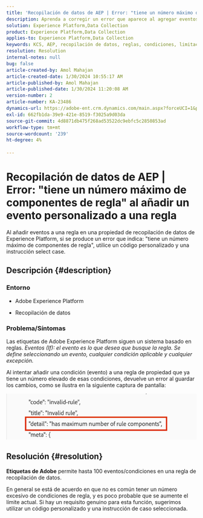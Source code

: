 ```yaml
---
title: 'Recopilación de datos de AEP | Error: "tiene un número máximo de componentes de regla" al añadir un evento personalizado a una regla"'
description: Aprenda a corregir un error que aparece al agregar eventos a una regla en una propiedad de recopilación de datos de Experience Platform.
solution: Experience Platform,Data Collection
product: Experience Platform,Data Collection
applies-to: Experience Platform,Data Collection
keywords: KCS, AEP, recopilación de datos, reglas, condiciones, limitaciones, límite, etiquetas, error, evento personalizado
resolution: Resolution
internal-notes: null
bug: false
article-created-by: Amol Mahajan
article-created-date: 1/30/2024 10:55:17 AM
article-published-by: Amol Mahajan
article-published-date: 1/30/2024 11:20:08 AM
version-number: 2
article-number: KA-23486
dynamics-url: https://adobe-ent.crm.dynamics.com/main.aspx?forceUCI=1&pagetype=entityrecord&etn=knowledgearticle&id=cd149808-5ebf-ee11-9079-6045bd006793
exl-id: 662fb1da-39e9-421e-8519-f3025a9d03da
source-git-commit: 4d8871db475f268ad53522dc9ebfc5c2850853ad
workflow-type: tm+mt
source-wordcount: '239'
ht-degree: 4%

---
```


# Recopilación de datos de AEP | Error: &quot;tiene un número máximo de componentes de regla&quot; al añadir un evento personalizado a una regla


Al añadir eventos a una regla en una propiedad de recopilación de datos de Experience Platform, si se produce un error que indica: &quot;tiene un número máximo de componentes de regla&quot;, utilice un código personalizado y una instrucción select case.

## Descripción {#description}


### <b>Entorno</b>

- Adobe Experience Platform


- Recopilación de datos




### <b>Problema/Síntomas</b>

Las etiquetas de Adobe Experience Platform siguen un sistema basado en reglas.
*Eventos (If): el evento es lo que desea que busque la regla. Se define seleccionando un evento, cualquier condición aplicable y cualquier excepción.*

Al intentar añadir una condición (evento) a una regla de propiedad que ya tiene un número elevado de esas condiciones, devuelve un error al guardar los cambios, como se ilustra en la siguiente captura de pantalla:



![](assets/___d6149808-5ebf-ee11-9079-6045bd006793___.png)


## Resolución {#resolution}


<b>Etiquetas de Adobe</b> permite hasta 100 eventos/condiciones en una regla de recopilación de datos.

En general se está de acuerdo en que no es común tener un número excesivo de condiciones de regla, y es poco probable que se aumente el límite actual. Si hay un requisito genuino para esta función, sugerimos utilizar un código personalizado y una instrucción de caso seleccionada.

